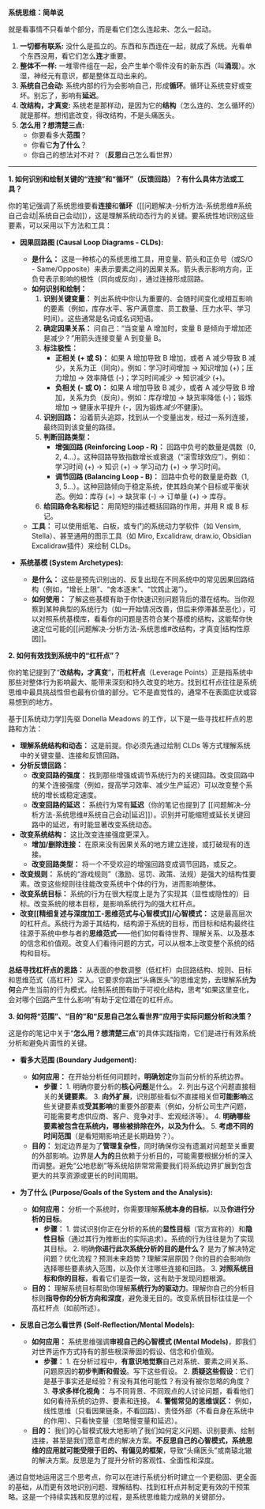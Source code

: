 

**系统思维：简单说**

就是看事情不只看单个部分，而是看它们怎么连起来、怎么一起动。

1.  **一切都有联系:** 没什么是孤立的。东西和东西连在一起，就成了系统。光看单个东西没用，看它们怎么**连**才重要。
2.  **整体不一样:** 一堆零件组在一起，会产生单个零件没有的新东西（叫**涌现**）。水湿，神经元有意识，都是整体互动出来的。
3.  **系统自己会动:** 系统内部的行为会影响自己，形成**循环**。循环让系统变好或变坏。别忘了，影响有**延迟**。
4.  **改结构，才真变:** 系统老是那样动，是因为它的**结构**（怎么连的、怎么循环的）就是那样。想彻底改变，得改结构，不是头痛医头。
5.  **怎么用？想清楚三点:**
    *   你要看多大**范围**？
    *   你看它**为了什么**？
    *   你自己的想法对不对？（**反思**自己怎么看世界）

---

**1. 如何识别和绘制关键的“连接”和“循环”（反馈回路）？有什么具体方法或工具？**

你的笔记强调了系统思维要看**连接**和**循环**（[[问题解决-分析方法-系统思维#系统自己会动|系统自己会动]]），这是理解系统动态行为的关键。要系统性地识别这些要素，可以采用以下方法和工具：

*   **因果回路图 (Causal Loop Diagrams - CLDs):**
    *   **是什么：** 这是一种核心的系统思维工具，用变量、箭头和正负号（或S/O - Same/Opposite）来表示要素之间的因果关系。箭头表示影响方向，正负号表示影响的极性（同向或反向），通过连接形成回路。
    *   **如何识别和绘制：**
        1.  **识别关键变量：** 列出系统中你认为重要的、会随时间变化或相互影响的要素（例如，库存水平、客户满意度、员工数量、压力水平、学习时间）。这些通常是名词或名词短语。
        2.  **确定因果关系：** 问自己：“当变量 A 增加时，变量 B 是倾向于增加还是减少？”用箭头连接变量 A 到变量 B。
        3.  **标注极性：**
            *   **正相关 (+ 或 S)：** 如果 A 增加导致 B 增加，或者 A 减少导致 B 减少，关系为正（同向）。例如：学习时间增加 -> 知识增加 (+)；压力增加 -> 效率降低 (-)；学习时间减少 -> 知识减少 (+)。
            *   **负相关 (- 或 O)：** 如果 A 增加导致 B 减少，或者 A 减少导致 B 增加，关系为负（反向）。例如：库存增加 -> 缺货率降低 (-)；锻炼增加 -> 健康水平提升 (-，因为锻炼*减少*不健康)。
        4.  **识别回路：** 沿着箭头追踪，找到从一个变量出发，经过一系列连接，最终回到该变量的路径。
        5.  **判断回路类型：**
            *   **增强回路 (Reinforcing Loop - R)：** 回路中负号的数量是偶数（0, 2, 4...）。这种回路导致指数增长或衰退（“滚雪球效应”）。例如：学习时间 (+) -> 知识 (+) -> 学习动力 (+) -> 学习时间。
            *   **调节回路 (Balancing Loop - B)：** 回路中负号的数量是奇数（1, 3, 5...）。这种回路倾向于稳定系统，使其趋向某个目标或平衡状态。例如：库存 (+) -> 缺货率 (-) -> 订单量 (+) -> 库存。
        6.  **给回路命名和标记：** 用简短的描述概括回路的作用，并用 R 或 B 标记。
    *   **工具：** 可以使用纸笔、白板，或专门的系统动力学软件（如 Vensim, Stella）、甚至通用的图示工具（如 Miro, Excalidraw, draw.io, Obsidian Excalidraw插件）来绘制 CLDs。

*   **系统基模 (System Archetypes):**
    *   **是什么：** 这些是预先识别出的、反复出现在不同系统中的常见因果回路结构（例如，“增长上限”、“舍本逐末”、“饮鸩止渴”）。
    *   **如何使用：** 了解这些基模有助于你快速识别问题背后的潜在结构。当你观察到某种典型的系统行为（如一开始情况改善，但后来停滞甚至恶化），可以对照系统基模库，看看你的问题是否符合某个基模的结构，这能帮你快速定位可能的[[问题解决-分析方法-系统思维#改结构，才真变|结构性原因]]。

**2. 如何有效找到系统中的“杠杆点”？**

你的笔记提到了“**改结构，才真变**”，而**杠杆点**（Leverage Points）正是指系统中那些对整体行为影响最大、能带来深刻和持久改变的地方。找到杠杆点往往是系统思维中最具挑战性但也最有价值的部分。它不是直觉性的，通常不在表面症状或容易想到的地方。

基于[[系统动力学]]先驱 Donella Meadows 的工作，以下是一些寻找杠杆点的思路和方法：

*   **理解系统结构和动态：** 这是前提。你必须先通过绘制 CLDs 等方式理解系统中的关键变量、连接和反馈回路。
*   **分析反馈回路：**
    *   **改变回路的强度：** 找到那些增强或调节系统行为的关键回路。改变回路中的某个连接强度（例如，提高学习效率、减少生产延迟）可以改变整个系统的增长或稳定速度。
    *   **改变回路的延迟：** 系统行为常有**延迟**（你的笔记也提到了 [[问题解决-分析方法-系统思维#系统自己会动|延迟]]）。识别并可能缩短或延长关键回路中的延迟，有时能显著改变系统动态。
*   **改变系统结构：** 这比改变连接强度更深入。
    *   **增加/删除连接：** 在原来没有因果关系的地方建立连接，或打破现有的连接。
    *   **改变回路类型：** 将一个不受欢迎的增强回路变成调节回路，或反之。
*   **改变规则：** 系统的“游戏规则”（激励、惩罚、政策、法规）是强大的结构性要素。改变这些规则往往能改变系统中个体的行为，进而影响整体。
*   **改变系统目标：** 系统的行为在很大程度上是为了实现其（显性或隐性的）目标。改变系统的根本目标，是影响系统行为的强大杠杆点。
*   **改变[[精细复述与深度加工-思维范式与心智模式]]/心智模式：** 这是最高层次的杠杆点。系统行为源于其结构，结构源于系统的目标，而目标和结构最终往往源于系统中参与者的**思维范式**——他们如何看待世界、理解关系、以及基本的信念和价值观。改变人们看待问题的方式，可以从根本上改变整个系统的结构和目标。

**总结寻找杠杆点的思路：** 从表面的参数调整（低杠杆）向回路结构、规则、目标和思维范式（高杠杆）深入。它要求你跳出“头痛医头”的思维定势，去理解系统**为何**会产生当前的行为模式。绘制系统图有助于可视化结构，思考“如果这里变化，会对哪个回路产生什么影响”有助于定位潜在的杠杆点。

**3. 如何将“范围”、“目的”和“反思自己怎么看世界”应用于实际问题分析和决策？**

这是你的笔记中关于“**怎么用？想清楚三点**”的具体实践指南，它们是进行有效系统分析和避免片面性的关键。

*   **看多大范围 (Boundary Judgement):**
    *   **如何应用：** 在开始分析任何问题时，**明确划定**你当前分析的系统边界。
        *   **步骤：** 1. 明确你要分析的**核心问题**是什么。 2. 列出与这个问题直接相关的**关键要素**。 3. **向外扩展**，识别那些看似不直接相关但**可能影响**这些关键要素或**受其影响**的重要外部要素（例如，分析公司生产问题，可能需要考虑供应商、客户、竞争对手、宏观经济等）。 4. **明确哪些要素被包含在系统内，哪些被排除在外，以及为什么**。 5. **考虑不同的时间范围**（是看短期影响还是长期趋势？）。
    *   **目的：** 划定边界是为了**管理复杂性**，同时确保你没有遗漏对问题至关重要的外部影响。边界是**人为的**且依赖于分析目的，可能需要根据分析的深入而调整。避免“公地悲剧”等系统陷阱常常需要我们将系统边界扩展到包含更大的共享资源或更长的时间周期。

*   **为了什么 (Purpose/Goals of the System and the Analysis):**
    *   **如何应用：** 分析一个系统时，你需要理解**系统本身的目标**，以及**你进行分析的目标**。
        *   **步骤：** 1. 尝试识别你正在分析的系统的**显性目标**（官方宣称的）和**隐性目标**（通过其行为推断出的实际追求）。系统的行为往往是为了实现其目标。 2. 明确**你进行此次系统分析的目的是什么？** 是为了解决特定问题？优化流程？预测未来趋势？理解深层原因？你的目的会影响你选择哪些要素纳入范围，以及你关注哪些连接和回路。 3. **对照系统目标和你的目标**，看看它们是否一致，这有助于发现问题根源。
    *   **目的：** 理解系统目标帮助你理解**系统行为的驱动力**。理解你自己的分析目标则**指导你的分析方向和深度**，避免漫无目的。改变系统目标往往是一个高杠杆点（如前所述）。

*   **反思自己怎么看世界 (Self-Reflection/Mental Models):**
    *   **如何应用：** 系统思维强调**审视自己的心智模式 (Mental Models)**，即我们对世界运作方式持有的那些根深蒂固的假设、信念和价值观。
        *   **步骤：** 1. 在分析过程中，**有意识地觉察**自己对系统、要素之间关系、问题原因的**初步判断和假设**。写下这些假设。 2. **质疑这些假设**：它们是基于事实还是经验？有没有其他可能性？有没有被你忽略的角度？ 3. **寻求多样化视角：** 与不同背景、不同观点的人讨论问题，看看他们如何看待系统的边界、要素和连接。 4. **警惕常见的思维误区：** 例如，线性思维（只看因果链条，不看回路）、责怪外部（不看自身在系统中的作用）、只看快变量（忽略慢变量和延迟）。
    *   **目的：** 我们的心智模式极大地影响了我们如何定义问题、识别要素、绘制连接，甚至是我们愿意考虑的解决方案。**不反思自己的心智模式，系统思维的应用就可能受限于旧的、有偏见的框架**，导致“头痛医头”或南辕北辙的解决方案。反思是为了提升分析的客观性、全面性和深度。

通过自觉地运用这三个思考点，你可以在进行系统分析时建立一个更稳固、更全面的基础，从而更有效地识别问题、理解结构、找到杠杆点并制定更有效的干预策略。这是一个持续实践和反思的过程，是系统思维能力成熟的关键部分。